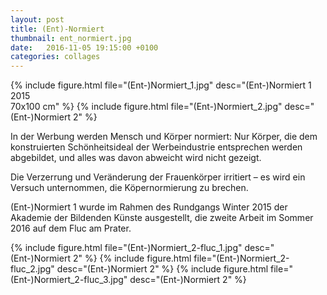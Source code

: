```yaml
---
layout: post
title: (Ent)-Normiert
thumbnail: ent_normiert.jpg
date:   2016-11-05 19:15:00 +0100
categories: collages
---
```


{% include figure.html file="(Ent-)Normiert_1.jpg" desc="(Ent-)Normiert 1<br>2015<br>70x100 cm" %}
{% include figure.html file="(Ent-)Normiert_2.jpg" desc="(Ent-)Normiert 2" %}


In der Werbung werden Mensch und Körper normiert: Nur Körper, die dem konstruierten Schönheitsideal der Werbeindustrie entsprechen werden abgebildet, und alles was davon abweicht wird nicht gezeigt.

Die Verzerrung und Veränderung der Frauenkörper irritiert – es wird ein Versuch unternommen, die Köpernormierung zu brechen.

(Ent-)Normiert 1 wurde im Rahmen des Rundgangs Winter 2015 der Akademie der Bildenden Künste ausgestellt, die zweite Arbeit im Sommer 2016 auf dem Fluc am Prater.

{% include figure.html file="(Ent-)Normiert_2-fluc_1.jpg" desc="(Ent-)Normiert 2" %}
{% include figure.html file="(Ent-)Normiert_2-fluc_2.jpg" desc="(Ent-)Normiert 2" %}
{% include figure.html file="(Ent-)Normiert_2-fluc_3.jpg" desc="(Ent-)Normiert 2" %}
